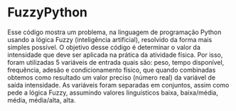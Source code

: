 # FuzzyPython

Esse código mostra um problema, na linguagem de programação Python usando a lógica Fuzzy (inteligência artificial), resolvido da forma mais simples possível. O objetivo desse código é determinar o valor da intensidade que deve ser aplicada na prática da atividade física. Por isso, foram utilizadas 5 variáveis de entrada quais são: peso, tempo disponível, frequência, adesão e condicionamento físico, que quando combinadas obtemos como resultado um valor preciso (número real) da variável de saída intensidade. As variáveis foram separadas em conjuntos, assim como pede a lógica Fuzzy, assumindo valores linguísticos baixa, baixa/média, média, média/alta, alta.
